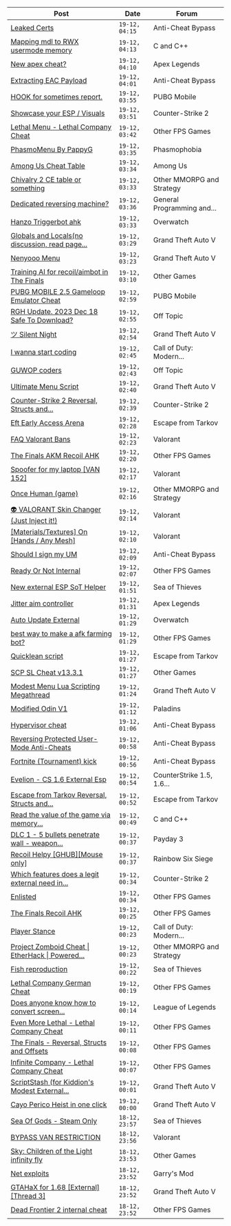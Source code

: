 |Post|Date|Forum|
|----|----|-----|
|[Leaked Certs](https://www.unknowncheats.me/forum/anti-cheat-bypass/615641-leaked-certs.html)|`19-12, 04:15`|Anti-Cheat Bypass|
|[Mapping mdl to RWX usermode memory](https://www.unknowncheats.me/forum/c-and-c-/613835-mapping-mdl-rwx-usermode-memory.html)|`19-12, 04:13`|C and C++|
|[New apex cheat?](https://www.unknowncheats.me/forum/apex-legends/615766-apex-cheat.html)|`19-12, 04:10`|Apex Legends|
|[Extracting EAC Payload](https://www.unknowncheats.me/forum/anti-cheat-bypass/615765-extracting-eac-payload.html)|`19-12, 04:01`|Anti-Cheat Bypass|
|[HOOK for sometimes report.](https://www.unknowncheats.me/forum/pubg-mobile/615545-hook-sometimes-report.html)|`19-12, 03:55`|PUBG Mobile|
|[Showcase your ESP / Visuals](https://www.unknowncheats.me/forum/counter-strike-2-a/605571-showcase-esp-visuals.html)|`19-12, 03:51`|Counter-Strike 2|
|[Lethal Menu - Lethal Company Cheat](https://www.unknowncheats.me/forum/other-fps-games/615575-lethal-menu-lethal-company-cheat.html)|`19-12, 03:42`|Other FPS Games|
|[PhasmoMenu By PappyG](https://www.unknowncheats.me/forum/phasmophobia/485776-phasmomenu-pappyg.html)|`19-12, 03:35`|Phasmophobia|
|[Among Us Cheat Table](https://www.unknowncheats.me/forum/among-us/574185-cheat-table.html)|`19-12, 03:34`|Among Us|
|[Chivalry 2 CE table or something](https://www.unknowncheats.me/forum/other-mmorpg-and-strategy/612238-chivalry-2-ce-table.html)|`19-12, 03:33`|Other MMORPG and Strategy|
|[Dedicated reversing machine?](https://www.unknowncheats.me/forum/general-programming-and-reversing/615543-dedicated-reversing-machine.html)|`19-12, 03:36`|General Programming and...|
|[Hanzo Triggerbot ahk](https://www.unknowncheats.me/forum/overwatch/615144-hanzo-triggerbot-ahk.html)|`19-12, 03:33`|Overwatch|
|[Globals and Locals(no discussion, read page...](https://www.unknowncheats.me/forum/grand-theft-auto-v/500059-globals-locals-discussion-read-page-1-a.html)|`19-12, 03:29`|Grand Theft Auto V|
|[Nenyooo Menu](https://www.unknowncheats.me/forum/grand-theft-auto-v/488777-nenyooo-menu.html)|`19-12, 03:23`|Grand Theft Auto V|
|[Training AI for recoil/aimbot in The Finals](https://www.unknowncheats.me/forum/other-games/615266-training-ai-recoil-aimbot-finals.html)|`19-12, 03:10`|Other Games|
|[PUBG MOBILE 2.5 Gameloop Emulator Cheat](https://www.unknowncheats.me/forum/pubg-mobile/576303-pubg-mobile-2-5-gameloop-emulator-cheat.html)|`19-12, 02:59`|PUBG Mobile|
|[RGH Update. 2023 Dec 18 Safe To Download?](https://www.unknowncheats.me/forum/off-topic/615611-rgh-update-2023-dec-18-safe-download.html)|`19-12, 02:55`|Off Topic|
|[ツ Silent Night](https://www.unknowncheats.me/forum/grand-theft-auto-v/604599-silent-night.html)|`19-12, 02:54`|Grand Theft Auto V|
|[I wanna start coding](https://www.unknowncheats.me/forum/call-of-duty-modern-warfare-iii/615564-wanna-start-coding.html)|`19-12, 02:45`|Call of Duty: Modern...|
|[GUWOP coders](https://www.unknowncheats.me/forum/off-topic/614870-guwop-coders.html)|`19-12, 02:43`|Off Topic|
|[Ultimate Menu Script](https://www.unknowncheats.me/forum/grand-theft-auto-v/565688-ultimate-menu-script.html)|`19-12, 02:40`|Grand Theft Auto V|
|[Counter-Strike 2 Reversal, Structs and...](https://www.unknowncheats.me/forum/counter-strike-2-a/576077-counter-strike-2-reversal-structs-offsets.html)|`19-12, 02:39`|Counter-Strike 2|
|[Eft Early Access Arena](https://www.unknowncheats.me/forum/escape-from-tarkov/615759-eft-access-arena.html)|`19-12, 02:28`|Escape from Tarkov|
|[FAQ Valorant Bans](https://www.unknowncheats.me/forum/valorant/421120-faq-valorant-bans.html)|`19-12, 02:23`|Valorant|
|[The Finals AKM Recoil AHK](https://www.unknowncheats.me/forum/other-fps-games/614512-finals-akm-recoil-ahk.html)|`19-12, 02:20`|Other FPS Games|
|[Spoofer for my laptop \[VAN 152\]](https://www.unknowncheats.me/forum/valorant/615637-spoofer-laptop-van-152-a.html)|`19-12, 02:17`|Valorant|
|[Once Human (game)](https://www.unknowncheats.me/forum/other-mmorpg-and-strategy/614970-human-game.html)|`19-12, 02:16`|Other MMORPG and Strategy|
|[👽 VALORANT Skin Changer (Just Inject it!)](https://www.unknowncheats.me/forum/valorant/517551-valorant-skin-changer-inject.html)|`19-12, 02:14`|Valorant|
|[\[Materials/Textures\] On \[Hands / Any Mesh\]](https://www.unknowncheats.me/forum/valorant/615219-materials-textures-hands-mesh.html)|`19-12, 02:10`|Valorant|
|[Should I sign my UM](https://www.unknowncheats.me/forum/anti-cheat-bypass/615018-sign-um.html)|`19-12, 02:09`|Anti-Cheat Bypass|
|[Ready Or Not Internal](https://www.unknowncheats.me/forum/other-fps-games/482944-ready-internal.html)|`19-12, 02:07`|Other FPS Games|
|[New external ESP SoT Helper](https://www.unknowncheats.me/forum/sea-of-thieves/581265-external-esp-sot-helper.html)|`19-12, 01:51`|Sea of Thieves|
|[Jitter aim controller](https://www.unknowncheats.me/forum/apex-legends/615363-jitter-aim-controller.html)|`19-12, 01:31`|Apex Legends|
|[Auto Update External](https://www.unknowncheats.me/forum/overwatch/614771-auto-update-external.html)|`19-12, 01:29`|Overwatch|
|[best way to make a afk farming bot?](https://www.unknowncheats.me/forum/other-fps-games/615754-afk-farming-bot.html)|`19-12, 01:29`|Other FPS Games|
|[Quicklean script](https://www.unknowncheats.me/forum/escape-from-tarkov/596810-quicklean-script.html)|`19-12, 01:27`|Escape from Tarkov|
|[SCP SL Cheat v13.3.1](https://www.unknowncheats.me/forum/other-games/611154-scp-sl-cheat-v13-3-1-a.html)|`19-12, 01:27`|Other Games|
|[Modest Menu Lua Scripting Megathread](https://www.unknowncheats.me/forum/grand-theft-auto-v/463868-modest-menu-lua-scripting-megathread.html)|`19-12, 01:24`|Grand Theft Auto V|
|[Modified Odin V1](https://www.unknowncheats.me/forum/paladins/585919-modified-odin-v1.html)|`19-12, 01:12`|Paladins|
|[Hypervisor cheat](https://www.unknowncheats.me/forum/anti-cheat-bypass/615531-hypervisor-cheat.html)|`19-12, 01:06`|Anti-Cheat Bypass|
|[Reversing Protected User-Mode Anti-Cheats](https://www.unknowncheats.me/forum/anti-cheat-bypass/615581-reversing-protected-user-mode-anti-cheats.html)|`19-12, 00:58`|Anti-Cheat Bypass|
|[Fortnite (Tournament) kick](https://www.unknowncheats.me/forum/anti-cheat-bypass/615554-fortnite-tournament-kick.html)|`19-12, 00:56`|Anti-Cheat Bypass|
|[Evelion - CS 1.6 External Esp](https://www.unknowncheats.me/forum/counterstrike-1-5-1-6-and-mods/613583-evelion-cs-1-6-external-esp.html)|`19-12, 00:54`|CounterStrike 1.5, 1.6...|
|[Escape from Tarkov Reversal, Structs and...](https://www.unknowncheats.me/forum/escape-from-tarkov/226519-escape-tarkov-reversal-structs-offsets.html)|`19-12, 00:52`|Escape from Tarkov|
|[Read the value of the game via memory...](https://www.unknowncheats.me/forum/c-and-c-/615357-read-value-game-via-memory-address.html)|`19-12, 00:49`|C and C++|
|[DLC 1 - 5 bullets penetrate wall - weapon...](https://www.unknowncheats.me/forum/payday-3-a/615333-dlc-1-5-bullets-penetrate-wall-weapon-attachment-unlock.html)|`19-12, 00:37`|Payday 3|
|[Recoil Helpy \[GHUB\]\[Mouse only\]](https://www.unknowncheats.me/forum/rainbow-six-siege/610096-recoil-helpy-ghub-mouse.html)|`19-12, 00:37`|Rainbow Six Siege|
|[Which features does a legit external need in...](https://www.unknowncheats.me/forum/counter-strike-2-a/615625-features-legit-external-2023-a.html)|`19-12, 00:34`|Counter-Strike 2|
|[Enlisted](https://www.unknowncheats.me/forum/other-fps-games/606225-enlisted.html)|`19-12, 00:34`|Other FPS Games|
|[The Finals Recoil AHK](https://www.unknowncheats.me/forum/other-fps-games/614453-finals-recoil-ahk.html)|`19-12, 00:25`|Other FPS Games|
|[Player Stance](https://www.unknowncheats.me/forum/call-of-duty-modern-warfare-iii/615359-player-stance.html)|`19-12, 00:23`|Call of Duty: Modern...|
|[Project Zomboid Cheat \| EtherHack \| Powered...](https://www.unknowncheats.me/forum/other-mmorpg-and-strategy/590798-project-zomboid-cheat-etherhack-powered-java-41-78-16-a.html)|`19-12, 00:23`|Other MMORPG and Strategy|
|[Fish reproduction](https://www.unknowncheats.me/forum/sea-of-thieves/613095-fish-reproduction.html)|`19-12, 00:22`|Sea of Thieves|
|[Lethal Company German Cheat](https://www.unknowncheats.me/forum/other-fps-games/614903-lethal-company-german-cheat.html)|`19-12, 00:19`|Other FPS Games|
|[Does anyone know how to convert screen...](https://www.unknowncheats.me/forum/league-of-legends/615740-convert-screen-coordinates-world-coordinates.html)|`19-12, 00:14`|League of Legends|
|[Even More Lethal - Lethal Company Cheat](https://www.unknowncheats.me/forum/other-fps-games/614846-lethal-lethal-company-cheat.html)|`19-12, 00:11`|Other FPS Games|
|[The Finals - Reversal, Structs and Offsets](https://www.unknowncheats.me/forum/other-fps-games/516372-finals-reversal-structs-offsets.html)|`19-12, 00:08`|Other FPS Games|
|[Infinite Company - Lethal Company Cheat](https://www.unknowncheats.me/forum/other-fps-games/613770-infinite-company-lethal-company-cheat.html)|`19-12, 00:07`|Other FPS Games|
|[ScriptStash (for Kiddion's Modest External...](https://www.unknowncheats.me/forum/grand-theft-auto-v/500316-scriptstash-kiddions-modest-external-menu.html)|`19-12, 00:01`|Grand Theft Auto V|
|[Cayo Perico Heist in one click](https://www.unknowncheats.me/forum/grand-theft-auto-v/431801-cayo-perico-heist-click.html)|`19-12, 00:00`|Grand Theft Auto V|
|[Sea Of Gods - Steam Only](https://www.unknowncheats.me/forum/sea-of-thieves/614719-sea-gods-steam.html)|`18-12, 23:57`|Sea of Thieves|
|[BYPASS VAN RESTRICTION](https://www.unknowncheats.me/forum/valorant/615224-bypass-van-restriction.html)|`18-12, 23:56`|Valorant|
|[Sky: Children of the Light infinity fly](https://www.unknowncheats.me/forum/other-games/615748-sky-children-light-infinity-fly.html)|`18-12, 23:53`|Other Games|
|[Net exploits](https://www.unknowncheats.me/forum/garry-s-mod/615409-net-exploits.html)|`18-12, 23:52`|Garry's Mod|
|[GTAHaX for 1.68 \[External\] \[Thread 3\]](https://www.unknowncheats.me/forum/grand-theft-auto-v/461672-gtahax-1-68-external-thread-3-a.html)|`18-12, 23:52`|Grand Theft Auto V|
|[Dead Frontier 2 internal cheat](https://www.unknowncheats.me/forum/other-fps-games/607296-dead-frontier-2-internal-cheat.html)|`18-12, 23:52`|Other FPS Games|
